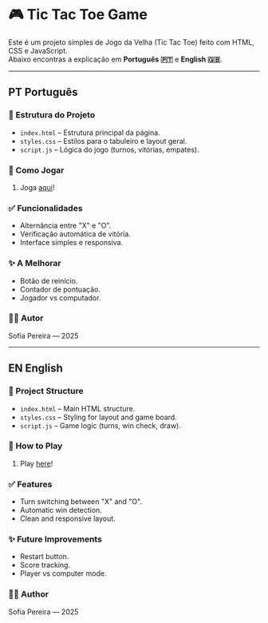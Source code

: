 # 🎮 Tic Tac Toe Game

Este é um projeto simples de Jogo da Velha (Tic Tac Toe) feito com HTML, CSS e JavaScript.  
Abaixo encontras a explicação em **Português 🇵🇹** e **English 🇬🇧**.

---

## PT Português

### 📁 Estrutura do Projeto
- `index.html` – Estrutura principal da página.
- `styles.css` – Estilos para o tabuleiro e layout geral.
- `script.js` – Lógica do jogo (turnos, vitórias, empates).

### 🚀 Como Jogar
1. Joga [aqui](https://tic-tac-toe-game-brown-xi.vercel.app/)!

### ✅ Funcionalidades
- Alternância entre "X" e "O".
- Verificação automática de vitória.
- Interface simples e responsiva.

### ✨ A Melhorar
- Botão de reinício.
- Contador de pontuação.
- Jogador vs computador.

### 👩‍💻 Autor
Sofia Pereira — 2025

---

## EN English

### 📁 Project Structure
- `index.html` – Main HTML structure.
- `styles.css` – Styling for layout and game board.
- `script.js` – Game logic (turns, win check, draw).

### 🚀 How to Play
1. Play [here](https://tic-tac-toe-game-brown-xi.vercel.app/)!

### ✅ Features
- Turn switching between "X" and "O".
- Automatic win detection.
- Clean and responsive layout.

### ✨ Future Improvements
- Restart button.
- Score tracking.
- Player vs computer mode.

### 👩‍💻 Author
Sofia Pereira — 2025
